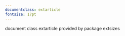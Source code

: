 ```yaml
---
documentclass: extarticle
fontsize: 17pt
---
```

document class extarticle provided by package extsizes

